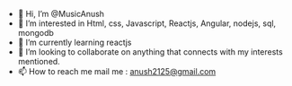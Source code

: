 - 👋 Hi, I’m @MusicAnush
- 👀 I’m interested in Html, css, Javascript, Reactjs, Angular, nodejs, sql, mongodb 
- 🌱 I’m currently learning reactjs
- 💞️ I’m looking to collaborate on anything that connects with my interests mentioned.
- 📫 How to reach me mail me : anush2125@gmail.com

<!---
MusicAnush/MusicAnush is a ✨ special ✨ repository because its `README.md` (this file) appears on your GitHub profile.
You can click the Preview link to take a look at your changes.
--->
